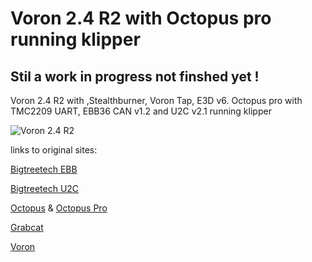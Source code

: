 # Voron 2.4 R2 with Octopus pro running klipper

## **Stil a work in progress not finshed yet !**

Voron 2.4 R2 with ,Stealthburner, Voron Tap, E3D v6.
Octopus pro with TMC2209 UART, EBB36 CAN v1.2 and U2C v2.1 running klipper

![Voron 2.4 R2](https://cvws.icloud-content.com/S/AXXgU3G9SWTaylm9MuKX8QjEBQ9e/91BA624B-1187-454A-87CE-0FB319EEA257.JPG?o=Agwrk4fDxCGjvBnHX46rXX9v2yTAJtGq8gQTkZNGYGj-&v=1&z=https%3A%2F%2Fp28-content.icloud.com%3A443&x=1&a=CAogLty7FXkPJoIqPKHW7-TKDWHVbc4BdNZj9hEdxrswxmESZxC2ubLr1TAYttDF8NUwIgEAUgTEBQ9eaib4gKLPD6IMz0Hj4GXzK3nCaHWGmr0JQnSMZ8s3_wjWh9fn_Q3ntHImNmf462XHCESrxcq6P56FELL2zZL-FMSMHTijujjAoStAcgg-02I&e=1672320477&r=3ead828d-ad50-469c-871e-6c7ad51058bb-2&s=dRMebjo_a0EtqedPobWghqM8QSE)

links to original sites:

[Bigtreetech EBB](https://github.com/bigtreetech/EBB)

[Bigtreetech U2C](https://github.com/bigtreetech/U2C)

[Octopus](https://github.com/bigtreetech/BIGTREETECH-OCTOPUS-V1.0) & [Octopus Pro](https://github.com/bigtreetech/BIGTREETECH-OCTOPUS-Pro)

[Grabcat](https://grabcad.com/library)

[Voron](https://docs.vorondesign.com)
